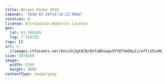 ```yaml
---
title: Bergen Påske 2018
takenAt: '2018-03-29T14:16:22.000Z'
rotation: 0
license: Attribution-NoDerivs License
geo:
  lat: 63.106169
  lng: 7.724725
tags: []
url: >-
  //images.ctfassets.net/bncv3c2gt878/6hfuB5xaqsSFYQTX4OXy1J/effc15ce0d36fba8d02eec9e5550ab3d/bergen-pske-2018_39368246180_o
size: 5070109
image:
  width: 5344
  height: 3006
contentType: image/jpeg
---
```


